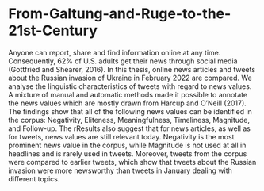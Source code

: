 # From-Galtung-and-Ruge-to-the-21st-Century
Anyone can report, share and find information online at any time. Consequently, 62% of U.S. adults get their news through social media (Gottfried  and  Shearer,  2016).  In this thesis, online news articles and tweets about the Russian invasion of Ukraine in February 2022 are compared. We analyse the linguistic characteristics of tweets with regard to news values. A mixture of manual and automatic methods made it possible to annotate the news values which are mostly drawn from Harcup and O’Neill (2017). The findings show that all of the following news values can be identified in the corpus: Negativity, Eliteness, Meaningfulness, Timeliness, Magnitude, and Follow-up. The rResults also suggest that for news articles, as well as for tweets, news values are still relevant today. Negativity is the most prominent news value in the corpus, while Magnitude is not used at all in headlines and is rarely used in tweets. Moreover, tweets from the corpus were compared to earlier tweets, which show that tweets about the Russian invasion were more newsworthy than tweets in January dealing with different topics.
